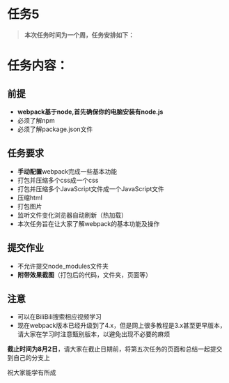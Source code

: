 # 任务5

> **本次任务时间为一个周，任务安排如下：**

# 任务内容：


## 前提 ##
- **webpack基于node,首先确保你的电脑安装有node.js**
- 必须了解npm
- 必须了解package.json文件

## 任务要求 ##
- **手动配置**webpack完成一些基本功能
- 打包并压缩多个css成一个css
- 打包并压缩多个JavaScript文件成一个JavaScript文件
- 压缩html
- 打包图片
- 监听文件变化浏览器自动刷新（热加载）
- 本次任务旨在让大家了解webpack的基本功能及操作
## 提交作业 ##
- 不允许提交node_modules文件夹
- **附带效果截图**（打包后的代码，文件夹，页面等）
## 注意 ##
- 可以在BiliBili搜索相应视频学习
- 现在webpack版本已经升级到了4.x，但是网上很多教程是3.x甚至更早版本，请大家在学习时注意甄别版本，以避免出现不必要的麻烦


**截止时间为8月2日**，请大家在截止日期前，将第五次任务的页面和总结一起提交到自己的分支上

祝大家能学有所成

